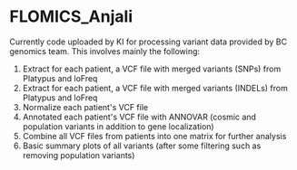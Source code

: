 # FLOMICS_Anjali

Currently code uploaded by KI for processing variant data provided by BC genomics team. This involves mainly the following:
1. Extract for each patient, a VCF file with merged variants (SNPs) from Platypus and loFreq
2. Extract for each patient, a VCF file with merged variants (INDELs) from Platypus and loFreq
3. Normalize each patient's VCF file 
4. Annotated each patient's VCF file with ANNOVAR (cosmic and population variants in addition to gene localization)
5. Combine all VCF files from patients into one matrix for further analysis 
6. Basic summary plots of all variants (after some filtering such as removing population variants)
